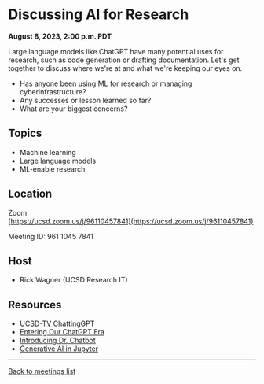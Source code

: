 # Discussing AI for Research
**August 8, 2023, 2:00 p.m. PDT**

<div class="atcb" style="display:none;">
{
  "name": "UCSD RCD Community Meeting: Discussing AI for Research",
  "description": "Large language models like ChatGPT have many potential uses for research, such as code generation or drafting documentation. Let's get together to discuss where we're at and what we're keeping our eyes on.<br><br>More information: [url]https://ucsd-rcd.github.io/meetings/events/2023-08-08-DiscussingAI.html[/url]<br><br>Zoom link: https://ucsd.zoom.us/j/96110457841",
  "startDate":"2023-08-08",
  "endDate":"2023-08-08",
  "startTime":"14:00",
  "endTime":"15:00",
  "timeZone":"America/Los_Angeles",
  "location":"https://ucsd.zoom.us/j/96110457841",
  "options": [
      "Apple",
      "Google",
      "iCal",
      "Microsoft365",
      "Outlook.com"
  ]
}
</div>

Large language models like ChatGPT have many potential uses for
research, such as code generation or drafting documentation. Let's get
together to discuss where we're at and what we're keeping our eyes
on. 
* Has anyone been using ML for research or managing
cyberinfrastructure?
* Any successes or lesson learned so far?
* What are your biggest concerns?

## Topics

* Machine learning
* Large language models
* ML-enable research

## Location

Zoom<br>
[https://ucsd.zoom.us/j/96110457841](https://ucsd.zoom.us/j/96110457841)

Meeting ID: 961 1045 7841

## Host

* Rick Wagner (UCSD Research IT)

## Resources

* [UCSD-TV ChattingGPT](https://www.ucsd.tv/chatting-GPT/)
* [Entering Our ChatGPT Era](https://today.ucsd.edu/story/entering-our-chatgpt-era)
* [Introducing Dr. Chatbot](https://today.ucsd.edu/story/introducing-dr-chatbot)
* [Generative AI in Jupyter](https://blog.jupyter.org/generative-ai-in-jupyter-3f7174824862)

---

[Back to meetings list](/meetings/)

